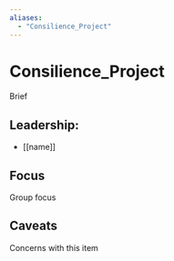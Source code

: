 ```yaml
---
aliases:
  - "Consilience_Project"
---
```

# Consilience_Project

Brief

## Leadership:

- [[name]]

## Focus

Group focus

## Caveats 

Concerns with this item
